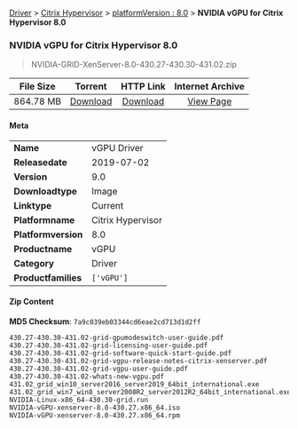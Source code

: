 
[Driver](/README.md)  >  [Citrix Hypervisor](/index/Driver/Citrix_Hypervisor.md)  >  [platformVersion : 8.0](/index/Driver/Citrix_Hypervisor/8.0.md)  >  **NVIDIA vGPU for Citrix Hypervisor 8.0**


###    NVIDIA vGPU for Citrix Hypervisor 8.0

> NVIDIA-GRID-XenServer-8.0-430.27-430.30-431.02.zip   


| **File Size** | **Torrent**  | **HTTP Link** | **Internet Archive** |
|:-------------:|:------------:|:-------------:|:--------------------:|
| 864.78 MB |  [Download](https://archive.org/download/nvgpu_NVIDIA-GRID-XenServer-8.0-430.27-430.30-431.02.zip/nvgpu_NVIDIA-GRID-XenServer-8.0-430.27-430.30-431.02.zip_archive.torrent)       | [Download](https://archive.org/compress/nvgpu_NVIDIA-GRID-XenServer-8.0-430.27-430.30-431.02.zip) | [View Page](https://archive.org/details/nvgpu_NVIDIA-GRID-XenServer-8.0-430.27-430.30-431.02.zip)       |

#### Meta

<table>
<tr><td><strong>Name</strong></td><td>vGPU Driver</td></tr>
<tr><td><strong>Releasedate</strong></td><td>2019-07-02</td></tr>
<tr><td><strong>Version</strong></td><td>9.0</td></tr>
<tr><td><strong>Downloadtype</strong></td><td>Image</td></tr>
<tr><td><strong>Linktype</strong></td><td>Current</td></tr>
<tr><td><strong>Platformname</strong></td><td>Citrix Hypervisor</td></tr>
<tr><td><strong>Platformversion</strong></td><td>8.0</td></tr>
<tr><td><strong>Productname</strong></td><td>vGPU</td></tr>
<tr><td><strong>Category</strong></td><td>Driver</td></tr>
<tr><td><strong>Productfamilies</strong></td><td><code>['vGPU']</code></td></tr>
</table>

#### Zip Content

**MD5 Checksum**: `7a9c039eb03344cd6eae2cd713d1d2ff`

```text
430.27-430.30-431.02-grid-gpumodeswitch-user-guide.pdf
430.27-430.30-431.02-grid-licensing-user-guide.pdf
430.27-430.30-431.02-grid-software-quick-start-guide.pdf
430.27-430.30-431.02-grid-vgpu-release-notes-citrix-xenserver.pdf
430.27-430.30-431.02-grid-vgpu-user-guide.pdf
430.27-430.30-431.02-whats-new-vgpu.pdf
431.02_grid_win10_server2016_server2019_64bit_international.exe
431.02_grid_win7_win8_server2008R2_server2012R2_64bit_international.exe
NVIDIA-Linux-x86_64-430.30-grid.run
NVIDIA-vGPU-xenserver-8.0-430.27.x86_64.iso
NVIDIA-vGPU-xenserver-8.0-430.27.x86_64.rpm
```